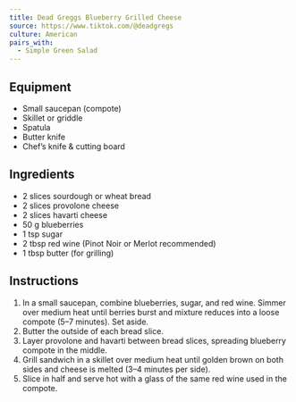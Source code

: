 ```yaml
---
title: Dead Greggs Blueberry Grilled Cheese
source: https://www.tiktok.com/@deadgregs
culture: American
pairs_with:
  - Simple Green Salad
---
```


## Equipment
- Small saucepan (compote)
- Skillet or griddle
- Spatula
- Butter knife
- Chef’s knife & cutting board

## Ingredients
- 2 slices sourdough or wheat bread
- 2 slices provolone cheese
- 2 slices havarti cheese
- 50 g blueberries
- 1 tsp sugar
- 2 tbsp red wine (Pinot Noir or Merlot recommended)
- 1 tbsp butter (for grilling)

## Instructions
1. In a small saucepan, combine blueberries, sugar, and red wine. Simmer over medium heat until berries burst and mixture reduces into a loose compote (5–7 minutes). Set aside.
2. Butter the outside of each bread slice.
3. Layer provolone and havarti between bread slices, spreading blueberry compote in the middle.
4. Grill sandwich in a skillet over medium heat until golden brown on both sides and cheese is melted (3–4 minutes per side).
5. Slice in half and serve hot with a glass of the same red wine used in the compote.
